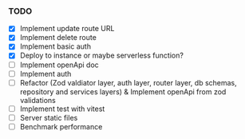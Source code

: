 ### TODO

-   [X] Implement update route URL
-   [X] Implement delete route
-   [X] Implement basic auth
-   [X] Deploy to instance or maybe serverless function?
-   [ ] Implement openApi doc
-   [ ] Implement auth
-   [ ] Refactor (Zod valdiator layer, auth layer, router layer, db schemas, repository and services layers) & Implement openApi from zod validations
-   [ ] Implement test with vitest
-   [ ] Server static files
-   [ ] Benchmark performance
